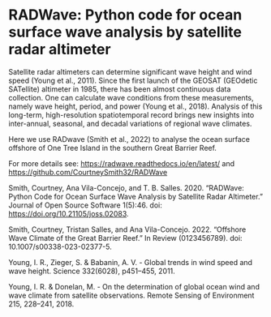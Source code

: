 # RADWave: Python code for ocean surface wave analysis by satellite radar altimeter

Satellite radar altimeters can determine significant wave height and wind speed (Young et al., 2011). Since the first launch of the GEOSAT (GEOdetic SATellite) altimeter in 1985, there has been almost continuous data collection. One can calculate wave conditions from these measurements, namely wave height, period, and power (Young et al., 2018). Analysis of this long-term, high-resolution spatiotemporal record brings new insights into inter-annual, seasonal, and decadal variations of regional wave climates.

Here we use RADwave (Smith et al., 2022) to analyse the ocean surface offshore of One Tree Island in the southern Great Barrier Reef.

For more details see: https://radwave.readthedocs.io/en/latest/ and https://github.com/CourtneySmith32/RADWave

Smith, Courtney, Ana Vila-Concejo, and T. B. Salles. 2020. “RADWave: Python Code for Ocean Surface Wave Analysis by Satellite Radar Altimeter.” Journal of Open Source Software 1(5):46. doi: https://doi.org/10.21105/joss.02083.

Smith, Courtney, Tristan Salles, and Ana Vila-Concejo. 2022. “Offshore Wave Climate of the Great Barrier Reef.” In Review (0123456789). doi: 10.1007/s00338-023-02377-5.

Young, I. R., Zieger, S. & Babanin, A. V. - Global trends in wind speed and wave height. Science 332(6028), p451–455, 2011.

Young, I. R. & Donelan, M. - On the determination of global ocean wind and wave climate from satellite observations. Remote Sensing of Environment 215, 228–241, 2018.

